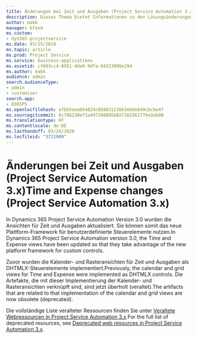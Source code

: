 ```yaml
---
title: Änderungen bei Zeit und Ausgaben (Project Service Automation 3.x)
description: Dieses Thema bietet Informationen zu den Lösungsänderungen für Zeit und Ausgaben.
author: makk
manager: kfend
ms.custom:
- dyn365-projectservice
ms.date: 03/15/2019
ms.topic: article
ms.prod: Project Service
ms.service: business-applications
ms.assetid: cf603cc4-8951-4de9-9dfa-84223898e294
ms.author: makk
audience: admin
search.audienceType:
- admin
- customizer
search.app:
- D365PS
ms.openlocfilehash: e7bb5eea854824c8b8831216b3e0de649cbcbe47
ms.sourcegitcommit: 8c786230ef2a497280885b827162561776e2eb00
ms.translationtype: HT
ms.contentlocale: de-DE
ms.lasthandoff: 03/24/2020
ms.locfileid: "3721909"
---
```

# <a name="time-and-expense-changes-project-service-automation-3x"></a><span data-ttu-id="0e8b5-103">Änderungen bei Zeit und Ausgaben (Project Service Automation 3.x)</span><span class="sxs-lookup"><span data-stu-id="0e8b5-103">Time and Expense changes (Project Service Automation 3.x)</span></span>

<span data-ttu-id="0e8b5-104">In Dynamics 365 Project Service Automation Version 3.0 wurden die Ansichten für Zeit und Ausgaben aktualisiert. Sie können somit das neue Plattform-Framework für benutzerdefinierte Steuerelemente nutzen.</span><span class="sxs-lookup"><span data-stu-id="0e8b5-104">In Dynamics 365 Project Service Automation version 3.0, the Time and Expense views have been updated so that they take advantage of the new platform framework for custom controls.</span></span>

<span data-ttu-id="0e8b5-105">Zuvor wurden die Kalender- und Rasteransichten für Zeit und Ausgaben als DHTMLX-Steuerelemente implementiert.</span><span class="sxs-lookup"><span data-stu-id="0e8b5-105">Previously, the calendar and grid views for Time and Expense were implemented as DHTMLX controls.</span></span> <span data-ttu-id="0e8b5-106">Die Artefakte, die mit dieser Implementierung der Kalender- und Rasteransichten verknüpft sind, sind jetzt überholt (veraltet).</span><span class="sxs-lookup"><span data-stu-id="0e8b5-106">The artifacts that are related to that implementation of the calendar and grid views are now obsolete (deprecated).</span></span>

<span data-ttu-id="0e8b5-107">Die vollständige Liste veralteter Ressourcen finden Sie unter [Veraltete Webressourcen in Project Service Automation 3.x](web-resources-deprecated-v3.x.md).</span><span class="sxs-lookup"><span data-stu-id="0e8b5-107">For the full list of deprecated resources, see [Deprecated web resources in Project Service Automation 3.x](web-resources-deprecated-v3.x.md).</span></span>
